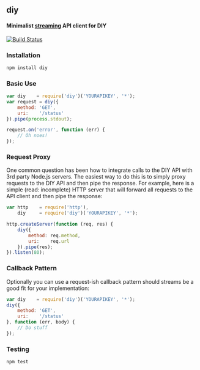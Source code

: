 ## diy
#### Minimalist [streaming](http://nodejs.org/api/stream.html) API client for DIY

[![Build Status](https://travis-ci.org/diy/diy-client.png?branch=master)](https://travis-ci.org/diy/diy-client)

### Installation
```bash
npm install diy
```

### Basic Use
```javascript
var diy    = require('diy')('YOURAPIKEY', '*');
var request = diy({
    method: 'GET',
    uri:    '/status'
}).pipe(process.stdout);

request.on('error', function (err) {
    // Oh noes! 
});
```

### Request Proxy
One common question has been how to integrate calls to the DIY API with 3rd party Node.js servers. The easiest way to do this is to simply proxy requests to the DIY API and then pipe the response. For example, here is a simple (read: incomplete) HTTP server that will forward all requests to the API client and then pipe the response:

```javascript
var http    = require('http'),
    diy     = require('diy')('YOURAPIKEY', '*');

http.createServer(function (req, res) {
    diy({
        method: req.method,
        uri:    req.url
    }).pipe(res);
}).listen(80);
```

### Callback Pattern
Optionally you can use a request-ish callback pattern should streams be a good fit for your implementation:

```javascript
var diy    = require('diy')('YOURAPIKEY', '*');
diy({
    method: 'GET',
    uri:    '/status'
}, function (err, body) {
    // Do stuff
});
```

### Testing
```bash
npm test
```
